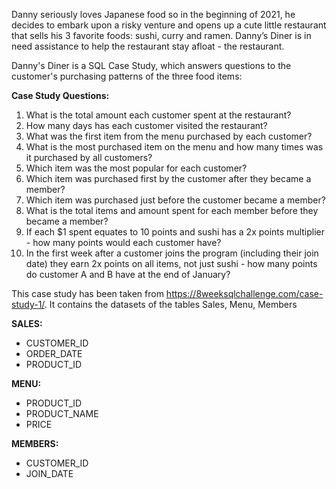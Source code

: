 Danny seriously loves Japanese food so in the beginning of 2021, he decides to embark upon a risky venture and opens up a cute little restaurant that sells his 3 favorite foods: sushi, curry and ramen. Danny’s Diner is in need assistance to help the restaurant stay afloat - the restaurant.

Danny's Diner is a SQL Case Study, which answers questions to the customer's purchasing patterns of the three food items: 


 **Case Study Questions:**

1. What is the total amount each customer spent at the restaurant?
2. How many days has each customer visited the restaurant?
3. What was the first item from the menu purchased by each customer?
4. What is the most purchased item on the menu and how many times was it purchased by all customers?
5. Which item was the most popular for each customer?
6. Which item was purchased first by the customer after they became a member?
7. Which item was purchased just before the customer became a member?
8. What is the total items and amount spent for each member before they became a member?
9.  If each $1 spent equates to 10 points and sushi has a 2x points multiplier - how many points would each customer have?
10. In the first week after a customer joins the program (including their join date) they earn 2x points on all items, not just sushi - how many points do customer A and B have at the end of January?


This case study has been taken from https://8weeksqlchallenge.com/case-study-1/. It contains the datasets of the tables Sales, Menu, Members

**SALES:**
- CUSTOMER_ID
- ORDER_DATE
- PRODUCT_ID

**MENU:**
- PRODUCT_ID
- PRODUCT_NAME
- PRICE

**MEMBERS:**
- CUSTOMER_ID
- JOIN_DATE
